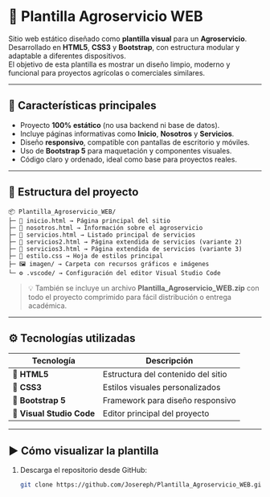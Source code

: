 # 🌿 Plantilla Agroservicio WEB

Sitio web estático diseñado como **plantilla visual** para un **Agroservicio**.  
Desarrollado en **HTML5**, **CSS3** y **Bootstrap**, con estructura modular y adaptable a diferentes dispositivos.  
El objetivo de esta plantilla es mostrar un diseño limpio, moderno y funcional para proyectos agrícolas o comerciales similares.

---

## 🧩 Características principales

- Proyecto **100% estático** (no usa backend ni base de datos).
- Incluye páginas informativas como **Inicio**, **Nosotros** y **Servicios**.
- Diseño **responsivo**, compatible con pantallas de escritorio y móviles.
- Uso de **Bootstrap 5** para maquetación y componentes visuales.
- Código claro y ordenado, ideal como base para proyectos reales.

---

## 📁 Estructura del proyecto

```
📦 Plantilla_Agroservicio_WEB/
├─ 📄 inicio.html → Página principal del sitio
├─ 📄 nosotros.html → Información sobre el agroservicio
├─ 📄 servicios.html → Listado principal de servicios
├─ 📄 servicios2.html → Página extendida de servicios (variante 2)
├─ 📄 servicios3.html → Página extendida de servicios (variante 3)
├─ 🎨 estilo.css → Hoja de estilos principal
├─ 🖼️ imagen/ → Carpeta con recursos gráficos e imágenes
└─ ⚙️ .vscode/ → Configuración del editor Visual Studio Code
```


> 💡 También se incluye un archivo **Plantilla_Agroservicio_WEB.zip** con todo el proyecto comprimido para fácil distribución o entrega académica.

---

## ⚙️ Tecnologías utilizadas

| Tecnología | Descripción |
|-------------|-------------|
| 🧱 **HTML5** | Estructura del contenido del sitio |
| 🎨 **CSS3** | Estilos visuales personalizados |
| 💠 **Bootstrap 5** | Framework para diseño responsivo |
| 🧰 **Visual Studio Code** | Editor principal del proyecto |

---

## ▶️ Cómo visualizar la plantilla

1. Descarga el repositorio desde GitHub:
   ```bash
   git clone https://github.com/Josereph/Plantilla_Agroservicio_WEB.git
